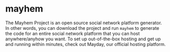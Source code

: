 # mayhem

The Mayhem Project is an open source social network platform generator. In other words, you can download the project and run `mayhem` to generate the code for an entire social network platform that you can host anywhere/anyhow you want. To set up out-of-the-box hosting and get up and running within minutes, check out Mayday, our official hosting platform.
